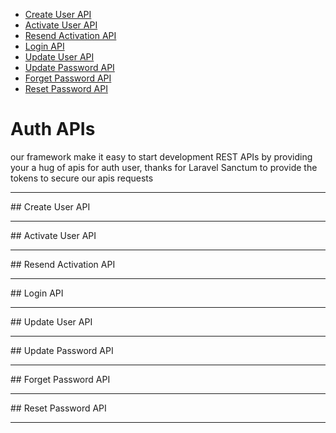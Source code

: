 - [Create User API](#create)
- [Activate User API](#activate)
- [Resend Activation API](#resend)
- [Login API](#login)
- [Update User API](#profile)
- [Update Password API](#password)
- [Forget Password API](#forget)
- [Reset Password API](#reset)


# Auth APIs
our framework make it easy to start development REST APIs by providing your a hug of apis for auth user, thanks for Laravel Sanctum to provide the tokens to secure our apis requests
<hr>

<a name="create">
## Create User API
</a>

<larecipe-swagger endpoint="/api/register" default-method="post" :default-params="{ 
    'name': 'fady',
    'email': 'info@3x1.io',
    'phone': '+201207860084',
    'password': '3x1@2021',
    'password_confirmation': '3x1@2021',
    'username': '3x1' }"></larecipe-swagger>
<hr>

<a name="activate">
## Activate User API
</a>

<larecipe-swagger endpoint="/api/email/verify" default-method="post" :default-params="{ 
    'email': 'info@3x1.io',
    'code': 615823
     }"></larecipe-swagger>
<hr>

<a name="resend">
## Resend Activation API
</a>

<larecipe-swagger endpoint="/api/resend" default-method="post" :default-params="{ 
    'email': 'info@3x1.io'
     }"></larecipe-swagger>
<hr>

<a name="login">
## Login API
</a>

<larecipe-swagger endpoint="/api/login" default-method="post" :default-params="{ 
    'email': 'info@3x1.io',
    'password': '3x1@2021'
     }"></larecipe-swagger>
<hr>

<a name="profile">
## Update User API
</a>

<larecipe-swagger :default-headers="{ 'Content-Type': 'application/json' }" :has-auth-header="{ 'Authorization': 'Bearer token_here' }" endpoint="/api/user" default-method="post" :default-params="{ 
    'secret_key': '2100c88a-62de-485f-8b79-33a853771bb7',
    'email': 'info2@3x1.io',
     }"></larecipe-swagger>
<hr>

<a name="password">
## Update Password API
</a>

<larecipe-swagger :default-headers="{ 'Content-Type': 'application/json' }" :has-auth-header="{ 'Authorization': 'Bearer token_here' }" endpoint="/api/user/password" default-method="post" :default-params="{ 
    'secret_key': '2100c88a-62de-485f-8b79-33a853771bb7',
    'password': '3x1@2021',
    'password_confirmation': '3x1@2021',
     }"></larecipe-swagger>
<hr>

<a name="forget">
## Forget Password API
</a>

<larecipe-swagger endpoint="/api/forgot" default-method="post" :default-params="{ 
    'email': 'info2@3x1.io',
     }"></larecipe-swagger>
<hr>


<a name="reset">
## Reset Password API
</a>

<larecipe-swagger endpoint="/api/reset" default-method="post" :default-params="{ 
    'email': 'info2@3x1.io',
    'code': 615823,
    'password': '3x1@2021',
    'password_confirmation': '3x1@2021'
     }"></larecipe-swagger>
<hr>

